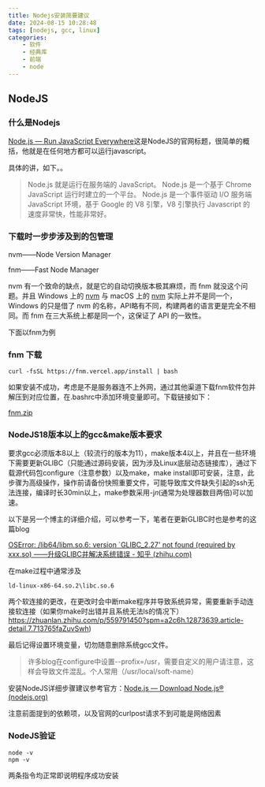 ```yaml
---
title: Nodejs安装简要建议
date: 2024-08-15 10:28:48
tags: [nodejs, gcc, linux]
categories: 
	- 软件
	- 经典库
	- 前端
	- node
---
```

## NodeJS

### 什么是Nodejs

[Node.js — Run JavaScript Everywhere](https://nodejs.org/)这是NodeJS的官网标题，很简单的概括，他就是在任何地方都可以运行javascript。

具体的讲，如下。。

>  Node.js 就是运行在服务端的 JavaScript。 Node.js 是一个基于 Chrome JavaScript 运行时建立的一个平台。 Node.js 是一个事件驱动 I/O 服务端 JavaScript 环境，基于 Google 的 V8 引擎，V8 引擎执行 Javascript 的速度非常快，性能非常好。

<!--more-->

### 下载时一步步涉及到的包管理

nvm——Node Version Manager

fnm——Fast Node Manager

nvm 有一个致命的缺点，就是它的自动切换版本极其麻烦，而 fnm 就没这个问题。并且 Windows 上的 [nvm](https://github.com/nvm-sh/nvm) 与 macOS 上的 [nvm](https://github.com/coreybutler/nvm-windows) 实际上并不是同一个，Windows 的只是借了 nvm 的名称，API略有不同，构建两者的语言更是完全不相同。而 fnm 在三大系统上都是同一个，这保证了 API 的一致性。

下面以fnm为例

### fnm 下载

```
curl -fsSL https://fnm.vercel.app/install | bash
```

如果安装不成功，考虑是不是服务器连不上外网，通过其他渠道下载fnm软件包并解压到对应位置，在.bashrc中添加环境变量即可。下载链接如下：

[fnm.zip](https://objects.githubusercontent.com/github-production-release-asset-2e65be/166045424/4c0a9e2a-9b22-4ebe-b026-de5e78de9351?X-Amz-Algorithm=AWS4-HMAC-SHA256&X-Amz-Credential=releaseassetproduction%2F20240529%2Fus-east-1%2Fs3%2Faws4_request&X-Amz-Date=20240529T083324Z&X-Amz-Expires=300&X-Amz-Signature=d5e13763b9750727bd45b014d12aa7e3a893ffe2758189710d8c11d874eb9e66&X-Amz-SignedHeaders=host&actor_id=91273161&key_id=0&repo_id=166045424&response-content-disposition=attachment%3B%20filename%3Dfnm-linux.zip&response-content-type=application%2Foctet-streamobjects.githubusercontent.com/github-production-release-asset-2e65be/166045424/4c0a9e2a-9b22-4ebe-b026-de5e78de9351?X-Amz-Algorithm=AWS4-HMAC-SHA256&X-Amz-Credential=releaseassetproduction%2F20240529%2Fus-east-1%2Fs3%2Faws4_request&X-Amz-Date=20240529T083324Z&X-Amz-Expires=300&X-Amz-Signature=d5e13763b9750727bd45b014d12aa7e3a893ffe2758189710d8c11d874eb9e66&X-Amz-SignedHeaders=host&actor_id=91273161&key_id=0&repo_id=166045424&response-content-disposition=attachment%3B%20filename%3Dfnm-linux.zip&response-content-type=application%2Foctet-stream)

### NodeJS18版本以上的gcc&make版本要求

要求gcc必须版本8以上（较流行的版本为11），make版本4以上，并且在一些环境下需要更新GLIBC（只能通过源码安装，因为涉及Linux底层动态链接库），通过下载源代码包configure（注意参数）以及make，make install即可安装，注意，此步骤为高级操作，操作前请备份快照重要文件，可能导致库文件缺失引起的ssh无法连接，编译时长30min以上，make参数采用-j𝑛(通常为处理器数目两倍)可以加速。

以下是另一个博主的详细介绍，可以参考一下，笔者在更新GLIBC时也是参考的这篇blog

[OSError: /lib64/libm.so.6: version `GLIBC_2.27' not found (required by xxx.so) ——升级GLIBC并解决系统错误 - 知乎 (zhihu.com)](https://zhuanlan.zhihu.com/p/559791450?spm=a2c6h.12873639.article-detail.7.713765faZuvSwh)

在make过程中通常涉及

```
ld-linux-x86-64.so.2\libc.so.6
```

两个软连接的更改，在更改时会中断make程序并导致系统异常，需要重新手动连接软连接（如果你make时出错并且系统无法ls的情况下）https://zhuanlan.zhihu.com/p/559791450?spm=a2c6h.12873639.article-detail.7.713765faZuvSwh)

最后记得设置环境变量，切勿随意删除系统gcc文件。

>  许多blog在configure中设置--profix=/usr，需要自定义的用户请注意，这样会导致文件混乱。个人常用（/usr/local/soft-name）

安装NodeJS详细步骤建议参考官方：[Node.js — Download Node.js® (nodejs.org)](https://nodejs.org/en/download/package-manager)

注意前面提到的依赖项，以及官网的curlpost请求不到可能是网络因素

### NodeJS验证

```
node -v
npm -v
```

两条指令均正常即说明程序成功安装
